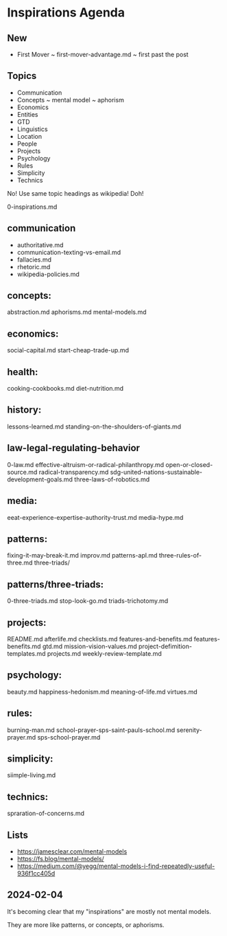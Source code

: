 # Inspirations Agenda

## New

* First Mover ~ first-mover-advantage.md ~ first past the post

## Topics

* Communication
* Concepts ~ mental model ~ aphorism
* Economics
* Entities
* GTD
* Linguistics
* Location
* People
* Projects
* Psychology
* Rules
* Simplicity
* Technics

No! Use same topic headings as wikipedia! Doh!

0-inspirations.md



## communication

* authoritative.md
* communication-texting-vs-email.md
* fallacies.md
* rhetoric.md
* wikipedia-policies.md

## concepts:

abstraction.md
aphorisms.md
mental-models.md

## economics:

social-capital.md
start-cheap-trade-up.md

## health:

cooking-cookbooks.md
diet-nutrition.md

## history:

lessons-learned.md
standing-on-the-shoulders-of-giants.md

## law-legal-regulating-behavior

0-law.md
effective-altruism-or-radical-philanthropy.md
open-or-closed-source.md
radical-transparency.md
sdg-united-nations-sustainable-development-goals.md
three-laws-of-robotics.md

## media:

eeat-experience-expertise-authority-trust.md
media-hype.md

## patterns:

fixing-it-may-break-it.md
improv.md
patterns-apl.md
three-rules-of-three.md
three-triads/

## patterns/three-triads:

0-three-triads.md
stop-look-go.md
triads-trichotomy.md

## projects:

README.md
afterlife.md
checklists.md
features-and-benefits.md
features-benefits.md
gtd.md
mission-vision-values.md
project-defimition-templates.md
projects.md
weekly-review-template.md

## psychology:

beauty.md
happiness-hedonism.md
meaning-of-life.md
virtues.md

## rules:

burning-man.md
school-prayer-sps-saint-pauls-school.md
serenity-prayer.md
sps-school-prayer.md

## simplicity:

siimple-living.md

## technics:

spraration-of-concerns.md


## Lists

* https://jamesclear.com/mental-models
* https://fs.blog/mental-models/
* https://medium.com/@yegg/mental-models-i-find-repeatedly-useful-936f1cc405d


## 2024-02-04

It's becoming clear that my "inspirations" are mostly not mental models.

They are more like patterns, or concepts, or aphorisms.


